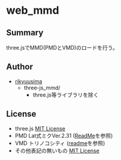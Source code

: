 # web_mmd
## Summary
three.jsでMMD(PMDとVMD)のロードを行う。  


## Author
* [rikyuusima](https://github.com/rikyuusima)
  - three-js_mmd/
    - three.js等ライブラリを除く

## License
* three.js [MIT License](https://github.com/rikyuusima/web_mmd/blob/master/three-js_mmd/three-js/LICENSE)
* PMD Lat式ミクVer.2.31 ([ReadMe](https://github.com/rikyuusima/web_mmd/blob/master/three-js_mmd/mmd/pmd/Lat%E5%BC%8F%E3%83%9F%E3%82%AFVer2.31/ReadMe.txt)を参照)
* VMD トリノコシティ ([readme](https://github.com/rikyuusima/web_mmd/blob/master/three-js_mmd/mmd/vmd/Torino_motion/readme.txt)を参照)
* その他表記の無いもの [MIT License](https://github.com/rikyuusima/web_mmd/blob/master/three-js_mmd/LICENSE.txt)
